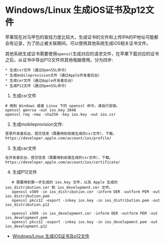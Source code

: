 # Windows/Linux 生成iOS证书及p12文件
苹果现在对马甲包的查找力度比较大，生成证书的文件和上传IPA的IP地址可能都会有记录，为了防止被关联期间，可以使用其他系统生成iOS相关证书文件。

其他系统生成证书需要使用`openssl`生成对应的请求文件，在苹果下载对应的证书之后，从证书中导出P12文件供其他电脑使用。分为四步:
```markdwon
* 生成csr文件（通过OpenSSL命令）
* 生成mobileprovision文件（通过Apple开发者后台）
* 生成cer文件（通过Apple开发者后台）
* 生成P12文件（通过OpenSSL命令）
```

1. 生成csr文件
```shell
# 用到 Windows 或者 Linux 下的 openssl 命令，请自行安装。
openssl genrsa -out ios.key 2048
openssl req -new -sha256 -key ios.key -out ios.csr
```

2. 生成mobileprovision文件: 
```markdown
登录开发者后台，提交信息（需要用到前面生成的csr文件），下载。
https://developer.apple.com/account/ios/profile/
```
3. 生成cer文件
```markdown
在开发者后台，提交信息（需要用到前面生成的csr文件），下载。
https://developer.apple.com/account/ios/certificate/
```
4. 生成P12文件
```shell
   # 需要用到第一步生成的 ios.key 文件，以及 Apple 生成的 ios_distribution.cer 和 ios_development.cer 文件。
   openssl x509 -in ios_distribution.cer -inform DER -outform PEM -out ios_distribution.pem
   openssl pkcs12 -export -inkey ios.key -in ios_distribution.pem -out ios_distribution.p12

   openssl x509 -in ios_development.cer -inform DER -outform PEM -out ios_development.pem
   openssl pkcs12 -export -inkey ios.key -in ios_development.pem -out ios_development.p12
```

* [Windows/Linux 生成iOS证书及p12文件](https://www.cnblogs.com/liaozt/p/6202484.html)